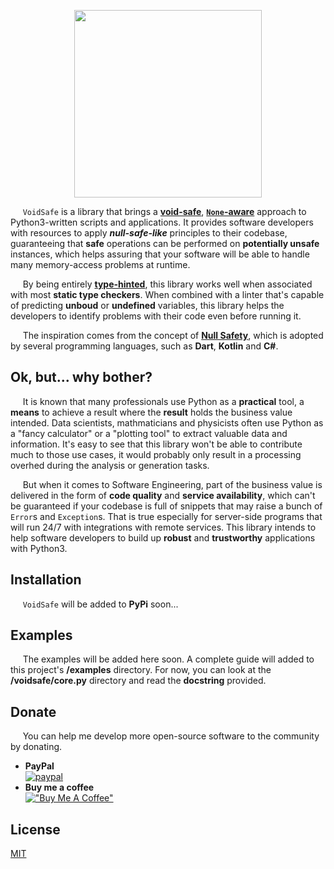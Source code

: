 <p align="center">
  <img width="300" height="300" src="http://caribesphaneron.com/wp-content/uploads/2024/03/void_safe_logo.png">
</p>

&nbsp;&nbsp;&nbsp;&nbsp; `VoidSafe` is a library that brings a [**void-safe**](https://en.wikipedia.org/wiki/Void_safety), [**`None`-aware**](https://peps.python.org/pep-0505/) approach to Python3-written scripts and applications. It provides software developers with resources to apply **_null-safe-like_** principles to their codebase, guaranteeing that **safe** operations can be performed on **potentially unsafe** instances, which helps assuring that your software will be able to handle many memory-access problems at runtime.

&nbsp;&nbsp;&nbsp;&nbsp; By being entirely [**type-hinted**](https://docs.python.org/3/library/typing.html), this library works well when associated with most **static type checkers**. When combined with a linter that's capable of predicting **unboud** or **undefined** variables, this library helps the developers to identify problems with their code even before running it.

&nbsp;&nbsp;&nbsp;&nbsp; The inspiration comes from the concept of [**Null Safety**](https://kotlinlang.org/docs/null-safety.html), which is adopted by several programming languages, such as **Dart**, **Kotlin** and **C#**.

## Ok, but... why bother?

&nbsp;&nbsp;&nbsp;&nbsp; It is known that many professionals use Python as a **practical** tool, a **means** to achieve a result where the **result** holds the business value intended. Data scientists, mathmaticians and physicists often use Python as a "fancy calculator" or a "plotting tool" to extract valuable data and information. It's easy to see that this library won't be able to contribute much to those use cases, it would probably only result in a processing overhed during the analysis or generation tasks.

&nbsp;&nbsp;&nbsp;&nbsp; But when it comes to Software Engineering, part of the business value is delivered in the form of **code quality** and **service availability**, which can't be guaranteed if your codebase is full of snippets that may raise a bunch of `Error`s and `Exception`s. That is true especially for server-side programs that will run 24/7 with integrations with remote services. This library intends to help software developers to build up **robust** and **trustworthy** applications with Python3.

## Installation

&nbsp;&nbsp;&nbsp;&nbsp; `VoidSafe` will be added to **PyPi** soon...

## Examples

&nbsp;&nbsp;&nbsp;&nbsp; The examples will be added here soon. A complete guide will added to this project's **/examples** directory. For now, you can look at the **/voidsafe/core.py** directory and read the **docstring** provided.

## Donate

&nbsp;&nbsp;&nbsp;&nbsp; You can help me develop more open-source software to the community by donating.

- **PayPal**   
    [![paypal](https://www.paypalobjects.com/en_US/i/btn/btn_donate_SM.gif)](https://www.paypal.com/donate/?hosted_button_id=CXX5CKLZHNK3C)
- **Buy me a coffee**   
    [!["Buy Me A Coffee"](https://www.buymeacoffee.com/assets/img/custom_images/orange_img.png)](https://www.buymeacoffee.com/guscaribe)

## License
[MIT](https://choosealicense.com/licenses/mit/)
  
